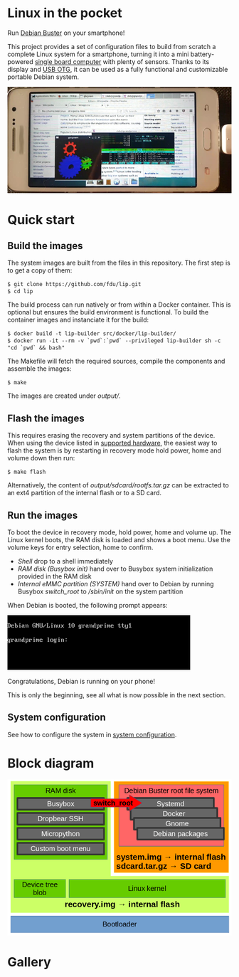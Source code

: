 # Linux in the pocket

Run [Debian Buster](https://www.debian.org/releases/buster/) on your smartphone!

This project provides a set of configuration files to build from scratch a complete Linux system for a smartphone, turning it into a mini battery-powered [single board computer](https://en.wikipedia.org/wiki/Single-board_computer) with plenty of sensors. Thanks to its display and [USB OTG](https://en.wikipedia.org/wiki/USB_On-The-Go), it can be used as a fully functional and customizable portable Debian system.

![](doc/images/desktop_on_smartphone.png)

# Quick start

## Build the images

The system images are built from the files in this repository. The first step is to get a copy of them:

```
$ git clone https://github.com/fdu/lip.git
$ cd lip
```

The build process can run natively or from within a Docker container. This is optional but ensures the build environment is functional. To build the container images and instanciate it for the build:

```
$ docker build -t lip-builder src/docker/lip-builder/
$ docker run -it --rm -v `pwd`:`pwd` --privileged lip-builder sh -c "cd `pwd` && bash"
```

The Makefile will fetch the required sources, compile the components and assemble the images:

```
$ make
```

The images are created under *output/*.

## Flash the images

This requires erasing the recovery and system partitions of the device. When using the device listed in [supported hardware](doc/Supported_hardware.md), the easiest way to flash the system is by restarting in recovery mode hold power, home and volume down then run:

```
$ make flash
```

Alternatively, the content of *output/sdcard/rootfs.tar.gz* can be extracted to an ext4 partition of the internal flash or to a SD card.

## Run the images

To boot the device in recovery mode, hold power, home and volume up. The Linux kernel boots, the RAM disk is loaded and shows a boot menu. Use the volume keys for entry selection, home to confirm.

* *Shell* drop to a shell immediately
* *RAM disk (Busybox init)* hand over to Busybox system initialization provided in the RAM disk
* *Internal eMMC partition (SYSTEM)* hand over to Debian by running Busybox *switch_root* to */sbin/init* on the system partition

When Debian is booted, the following prompt appears:

![](doc/images/debian_buster_console_login_small.png)

Congratulations, Debian is running on your phone!

This is only the beginning, see all what is now possible in the next section.

## System configuration

See how to configure the system in [system configuration](doc/System_configuration.md).

# Block diagram

![](doc/images/block_diagram.png)

# Gallery

